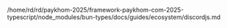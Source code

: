 /home/rd/rd/paykhom-2025/framework-paykhom-com-2025-typescript/node_modules/bun-types/docs/guides/ecosystem/discordjs.md